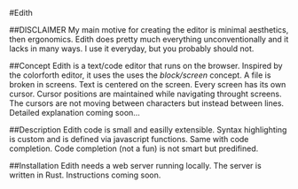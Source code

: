 #Edith  

##DISCLAIMER
My main motive for creating the editor is minimal aesthetics, then ergonomics. 
Edith does pretty much everything unconventionally and it lacks in many ways. I use it everyday, but you probably should not.

##Concept
Edith is a text/code editor that runs on the browser. Inspired by the colorforth editor, it uses the uses the *block/screen* concept. A file is broken in screens. Text is centered on the screen. Every screen has its own cursor. Cursor positions are maintained while navigating throught screens. The cursors are not moving between characters but instead between lines. Detailed explanation coming soon...

##Description
Edith code is small and easilly extensible. Syntax highlighting is custom and is defined via javascript functions. Same with code completion. Code completion (not a fun) is not smart but predifined. 

##Installation 
Edith needs a web server running locally. The server is written in Rust. Instructions coming soon.

